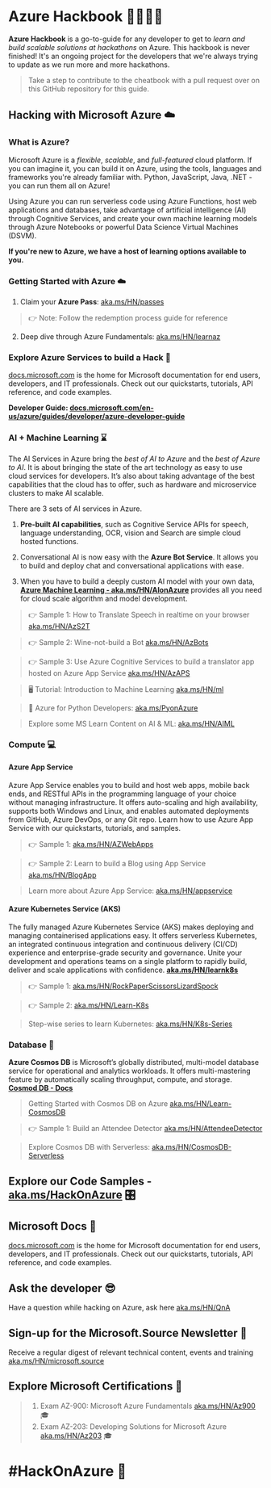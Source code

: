 # Azure Hackbook 👩‍💻👨‍💻

**Azure Hackbook** is a go-to-guide for any developer to get to *learn and build scalable solutions at hackathons* on Azure. This hackbook is never finished! It's an ongoing project for the developers that we're always trying to update as we run more and more hackathons.
> Take a step to contribute to the cheatbook with a pull request over on this GitHub repository for this guide. 

## Hacking with Microsoft Azure ☁️

### What is Azure?
Microsoft Azure is a *flexible*, *scalable*, and *full-featured* cloud platform. If you can imagine it, you can build it on Azure, using the tools, languages and frameworks you're already familiar with. Python, JavaScript, Java, .NET - you can run them all on Azure!

Using Azure you can run serverless code using Azure Functions, host web applications and databases, take advantage of artificial intelligence (AI) through Cognitive Services, and create your own machine learning models through Azure Notebooks or powerful Data Science Virtual Machines (DSVM).

**If you're new to Azure, we have a host of learning options available to you.**

### Getting Started with Azure ☁️
1. Claim your **Azure Pass**: [aka.ms/HN/passes](https://aka.ms/HN/passes) 

> 👉 Note: Follow the redemption process guide for reference

2. Deep dive through Azure Fundamentals: [aka.ms/HN/learnaz](https://aka.ms/HN/learnaz)

### Explore Azure Services to build a Hack 📑
[docs.microsoft.com](https://docs.microsoft.com) is the home for Microsoft documentation for end users, developers, and IT professionals. Check out our quickstarts, tutorials, API reference, and code examples.

**Developer Guide: [docs.microsoft.com/en-us/azure/guides/developer/azure-developer-guide](https://docs.microsoft.com/en-us/azure/guides/developer/azure-developer-guide)**

### AI + Machine Learning ⌛

The AI Services in Azure bring the *best of AI to Azure* and the *best of Azure to AI*.
It is about bringing the state of the art technology as easy to use cloud services for developers.
It’s also about taking advantage of the best capabilities that the cloud has to offer, such as hardware and microservice clusters to make AI scalable.


There are 3 sets of AI services in Azure. 
1. **Pre-built AI capabilities**, such as Cognitive Service APIs for speech, language understanding, OCR, vision and Search are simple cloud hosted functions.

2. Conversational AI is now easy with the **Azure Bot Service**. It allows you to build and deploy chat and conversational applications with ease.

3. When you have to build a deeply custom AI model with your own data, **[Azure Machine Learning - aka.ms/HN/AIonAzure](https://aka.ms/HN/AIonAzure)** provides all you need for cloud scale algorithm and model development.


> 👉 Sample 1: How to Translate Speech in realtime on your browser [aka.ms/HN/AzS2T](https://aka.ms/HN/AzS2T)

> 👉 Sample 2: Wine-not-build a Bot [aka.ms/HN/AzBots](https://aka.ms/HN/AzS2T)
 
> 👉 Sample 3: Use Azure Cognitive Services to build a translator app hosted on Azure App Service [aka.ms/HN/AzAPS](https://aka.ms/HN/AzS2T)

> 🖥️ Tutorial: Introduction to Machine Learning [aka.ms/HN/ml](https://aka.ms/HN/ml) 

> 🐍 Azure for Python Developers: [aka.ms/PyonAzure](https://aka.ms/PyonAzure) 

> Explore some MS Learn Content on AI & ML: [aka.ms/HN/AIML](https://aka.ms/HN/AIML) 

 

### Compute 💻

#### Azure App Service

Azure App Service enables you to build and host web apps, mobile back ends, and RESTful APIs in the programming language of your choice without managing infrastructure. It offers auto-scaling and high availability, supports both Windows and Linux, and enables automated deployments from GitHub, Azure DevOps, or any Git repo. Learn how to use Azure App Service with our quickstarts, tutorials, and samples.

> 👉 Sample 1: [aka.ms/HN/AZWebApps](https://aka.ms/HN/AZWebApps)

> 👉 Sample 2: Learn to build a Blog using App Service [aka.ms/HN/BlogApp](https://aka.ms/HN/BlogApp)

> Learn more about Azure App Service: [aka.ms/HN/appservice](https://aka.ms/HN/appservice) 

#### Azure Kubernetes Service (AKS)

The fully managed Azure Kubernetes Service (AKS) makes deploying and managing containerised applications easy. It offers serverless Kubernetes, an integrated continuous integration and continuous delivery (CI/CD) experience and enterprise-grade security and governance. Unite your development and operations teams on a single platform to rapidly build, deliver and scale applications with confidence. 
**[aka.ms/HN/learnk8s](https://aka.ms/HN/learnk8s)**

> 👉 Sample 1: [aka.ms/HN/RockPaperScissorsLizardSpock](https://aka.ms/HN/RockPaperScissorsLizardSpock)

> 👉 Sample 2: [aka.ms/HN/Learn-K8s](https://aka.ms/HN/Learn-K8s)

> Step-wise series to learn Kubernetes: [aka.ms/HN/K8s-Series](https://aka.ms/HN/K8s-Series)


### Database 💾

**Azure Cosmos DB** is Microsoft’s globally distributed, multi-model database service for operational and analytics workloads. It offers multi-mastering feature by automatically scaling throughput, compute, and storage.
**[Cosmod DB - Docs](https://docs.microsoft.com/en-us/azure/cosmos-db/)**

> Getting Started with Cosmos DB on Azure [aka.ms/HN/Learn-CosmosDB](https://aka.ms/HN/Learn-CosmosDB)

> 👉 Sample 1: Build an Attendee Detector [aka.ms/HN/AttendeeDetector](https://aka.ms/HN/AttendeeDetector)

> Explore Cosmos DB with Serverless: [aka.ms/HN/CosmosDB-Serverless](https://aka.ms/HN/CosmosDB-Serverless)


## Explore our Code Samples - [aka.ms/HackOnAzure](https://aka.ms/HackOnAzure) 🎛


## Microsoft Docs 📄
[docs.microsoft.com](https://docs.microsoft.com) is the home for Microsoft documentation for end users, developers, and IT professionals. Check out our quickstarts, tutorials, API reference, and code examples.


## Ask the developer 😎
Have a question while hacking on Azure, ask here [aka.ms/HN/QnA](https://aka.ms/HN/QnA)


## Sign-up for the Microsoft.Source Newsletter 📑
Receive a regular digest of relevant technical content, events and training [aka.ms/HN/microsoft.source](https://aka.ms/HN/microsoft.source) 

## Explore Microsoft Certifications 💯
> 1. Exam AZ-900: Microsoft Azure Fundamentals [aka.ms/HN/Az900](https://aka.ms/HN/Az900) 🎓
> 2. Exam AZ-203: Developing Solutions for Microsoft Azure [aka.ms/HN/Az203](https://aka.ms/HN/Az203) 🎓



# #HackOnAzure 💯
